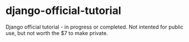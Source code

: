 # django-official-tutorial
Django official tutorial - in progress or completed. Not intented for public use, but not worth the $7 to make private.
